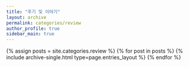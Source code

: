 ```yaml
---
title: "후기 및 이야기"
layout: archive
permalink: categories/review
author_profile: true
sidebar_main: true
---
```


{% assign posts = site.categories.review %}
{% for post in posts %} {% include archive-single.html type=page.entries_layout %} {% endfor %}
